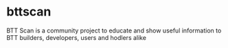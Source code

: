 # bttscan
BTT Scan is a community project to educate and show useful information to BTT builders, developers, users and hodlers alike
